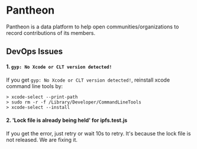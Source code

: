 # Pantheon

Pantheon is a data platform to help open communities/organizations to record contributions of its members.

## DevOps Issues

#### 1. `gyp: No Xcode or CLT version detected!`
If you get `gyp: No Xcode or CLT version detected!`, reinstall xcode command line tools by:

```
> xcode-select --print-path
> sudo rm -r -f /Library/Developer/CommandLineTools
> xcode-select --install
```

#### 2. 'Lock file is already being held' for ipfs.test.js
If you get the error, just retry or wait 10s to retry. It's because the lock file is not released. We are fixing it.
